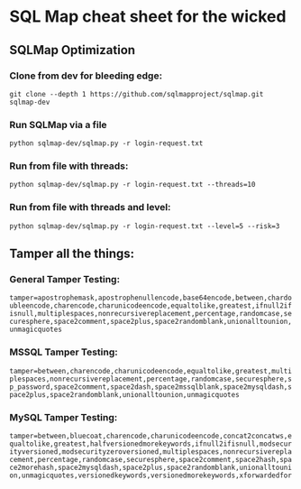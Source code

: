 # SQL Map cheat sheet for the wicked 

## SQLMap Optimization 

### Clone from dev for bleeding edge:
`git clone --depth 1 https://github.com/sqlmapproject/sqlmap.git sqlmap-dev`

### Run SQLMap via a file 
```python sqlmap-dev/sqlmap.py -r login-request.txt```

### Run from file with threads:
```python sqlmap-dev/sqlmap.py -r login-request.txt --threads=10```

### Run from file with threads and level:
```python sqlmap-dev/sqlmap.py -r login-request.txt --level=5 --risk=3```

## Tamper all the things:

### General Tamper Testing:
```tamper=apostrophemask,apostrophenullencode,base64encode,between,chardoubleencode,charencode,charunicodeencode,equaltolike,greatest,ifnull2ifisnull,multiplespaces,nonrecursivereplacement,percentage,randomcase,securesphere,space2comment,space2plus,space2randomblank,unionalltounion,unmagicquotes```

### MSSQL Tamper Testing: 
```tamper=between,charencode,charunicodeencode,equaltolike,greatest,multiplespaces,nonrecursivereplacement,percentage,randomcase,securesphere,sp_password,space2comment,space2dash,space2mssqlblank,space2mysqldash,space2plus,space2randomblank,unionalltounion,unmagicquotes```

### MySQL Tamper Testing:
```tamper=between,bluecoat,charencode,charunicodeencode,concat2concatws,equaltolike,greatest,halfversionedmorekeywords,ifnull2ifisnull,modsecurityversioned,modsecurityzeroversioned,multiplespaces,nonrecursivereplacement,percentage,randomcase,securesphere,space2comment,space2hash,space2morehash,space2mysqldash,space2plus,space2randomblank,unionalltounion,unmagicquotes,versionedkeywords,versionedmorekeywords,xforwardedfor```

